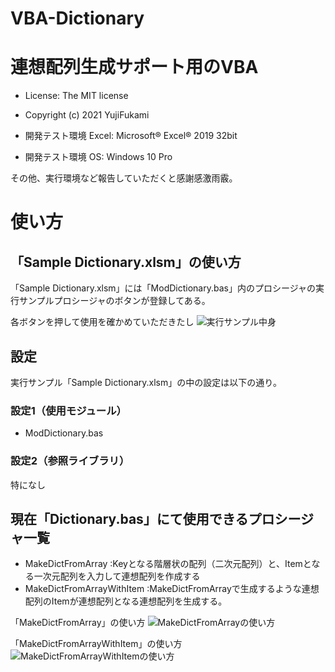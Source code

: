 # VBA-Dictionary
# 連想配列生成サポート用のVBA

- License: The MIT license

- Copyright (c) 2021 YujiFukami

- 開発テスト環境 Excel: Microsoft® Excel® 2019 32bit 

- 開発テスト環境 OS: Windows 10 Pro

その他、実行環境など報告していただくと感謝感激雨霰。

# 使い方

## 「Sample Dictionary.xlsm」の使い方

「Sample Dictionary.xlsm」には「ModDictionary.bas」内のプロシージャの実行サンプルプロシージャのボタンが登録してある。

各ボタンを押して使用を確かめていただきたし
![実行サンプル中身](https://user-images.githubusercontent.com/73621859/130730462-d00a6218-3777-4ae1-b83c-cded7dceaad6.jpg)


## 設定

実行サンプル「Sample Dictionary.xlsm」の中の設定は以下の通り。

### 設定1（使用モジュール）

-  ModDictionary.bas

### 設定2（参照ライブラリ）

特になし

## 現在「Dictionary.bas」にて使用できるプロシージャ一覧

- MakeDictFromArray		:Keyとなる階層状の配列（二次元配列）と、Itemとなる一次元配列を入力して連想配列を作成する
- MakeDictFromArrayWithItem	:MakeDictFromArrayで生成するような連想配列のItemが連想配列となる連想配列を生成する。

「MakeDictFromArray」の使い方
![MakeDictFromArrayの使い方](https://user-images.githubusercontent.com/73621859/128442700-97bba6a0-c109-487a-9f8e-79fe7de18d0a.jpg)


「MakeDictFromArrayWithItem」の使い方
![MakeDictFromArrayWithItemの使い方](https://user-images.githubusercontent.com/73621859/128448180-2f5dc674-cdea-4001-b24e-56ddc9dee756.jpg)